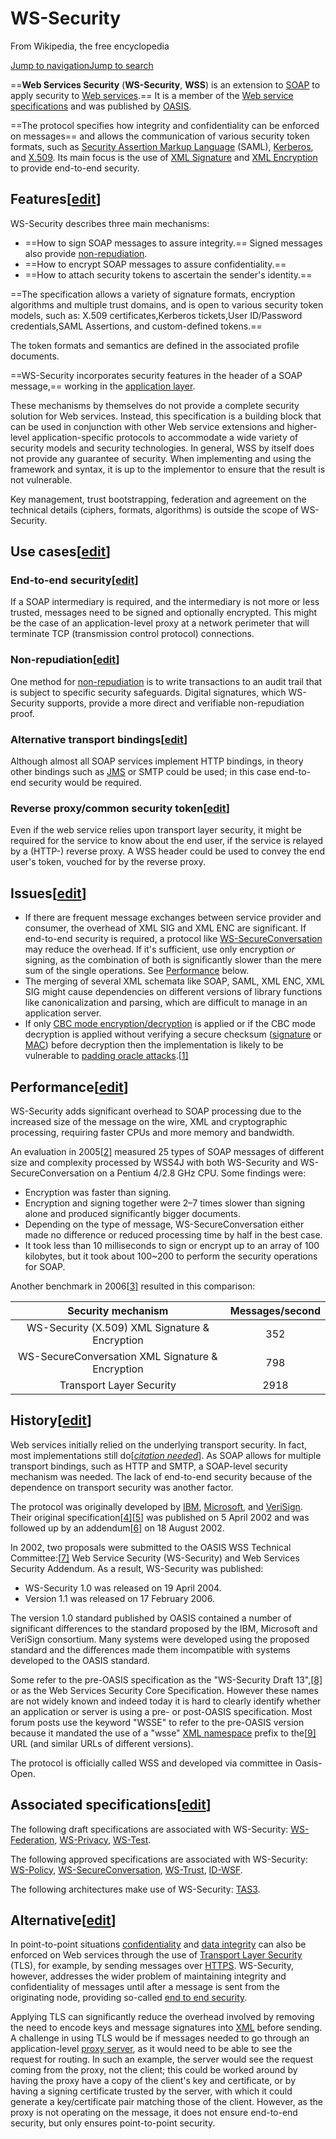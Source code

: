 # WS-Security

From Wikipedia, the free encyclopedia

[Jump to navigation](https://en.wikipedia.org/wiki/WS-Security#mw-head)[Jump to search](https://en.wikipedia.org/wiki/WS-Security#searchInput)

==**Web Services Security** (**WS-Security**, **WSS**) is an extension to [SOAP](https://en.wikipedia.org/wiki/SOAP_(protocol)) to apply security to [Web services](https://en.wikipedia.org/wiki/Web_service).== It is a member of the [Web service specifications](https://en.wikipedia.org/wiki/List_of_Web_service_specifications) and was published by [OASIS](https://en.wikipedia.org/wiki/OASIS_(organization)).

==The protocol specifies how integrity and confidentiality can be enforced on messages== and allows the communication of various security token formats, such as [Security Assertion Markup Language](https://en.wikipedia.org/wiki/Security_Assertion_Markup_Language) (SAML), [Kerberos](https://en.wikipedia.org/wiki/Kerberos_(protocol)), and [X.509](https://en.wikipedia.org/wiki/X.509). Its main focus is the use of [XML Signature](https://en.wikipedia.org/wiki/XML_Signature) and [XML Encryption](https://en.wikipedia.org/wiki/XML_Encryption) to provide end-to-end security.

## Features[[edit](https://en.wikipedia.org/w/index.php?title=WS-Security&action=edit&section=1)]

WS-Security describes three main mechanisms:

- ==How to sign SOAP messages to assure integrity.== Signed messages also provide [non-repudiation](https://en.wikipedia.org/wiki/Non-repudiation).
- ==How to encrypt SOAP messages to assure confidentiality.==
- ==How to attach security tokens to ascertain the sender's identity.==

==The specification allows a variety of signature formats, encryption algorithms and multiple trust domains, and is open to various security token models, such as: X.509 certificates,Kerberos tickets,User ID/Password credentials,SAML Assertions, and custom-defined tokens.==

The token formats and semantics are defined in the associated profile documents.

==WS-Security incorporates security features in the header of a SOAP message,== working in the [application layer](https://en.wikipedia.org/wiki/Application_layer).

These mechanisms by themselves do not provide a complete security solution for Web services. Instead, this specification is a building block that can be used in conjunction with other Web service extensions and higher-level application-specific protocols to accommodate a wide variety of security models and security technologies. In general, WSS by itself does not provide any guarantee of security. When implementing and using the framework and syntax, it is up to the implementor to ensure that the result is not vulnerable.

Key management, trust bootstrapping, federation and agreement on the technical details (ciphers, formats, algorithms) is outside the scope of WS-Security.

## Use cases[[edit](https://en.wikipedia.org/w/index.php?title=WS-Security&action=edit&section=2)]

### End-to-end security[[edit](https://en.wikipedia.org/w/index.php?title=WS-Security&action=edit&section=3)]

If a SOAP intermediary is required, and the intermediary is not more or less trusted, messages need to be signed and optionally encrypted. This might be the case of an application-level proxy at a network perimeter that will terminate TCP (transmission control protocol) connections.

### Non-repudiation[[edit](https://en.wikipedia.org/w/index.php?title=WS-Security&action=edit&section=4)]

One method for [non-repudiation](https://en.wikipedia.org/wiki/Non-repudiation) is to write transactions to an audit trail that is subject to specific security safeguards. Digital signatures, which WS-Security supports, provide a more direct and verifiable non-repudiation proof.

### Alternative transport bindings[[edit](https://en.wikipedia.org/w/index.php?title=WS-Security&action=edit&section=5)]

Although almost all SOAP services implement HTTP bindings, in theory other bindings such as [JMS](https://en.wikipedia.org/wiki/Java_Message_Service) or SMTP could be used; in this case end-to-end security would be required.

### Reverse proxy/common security token[[edit](https://en.wikipedia.org/w/index.php?title=WS-Security&action=edit&section=6)]

Even if the web service relies upon transport layer security, it might be required for the service to know about the end user, if the service is relayed by a (HTTP-) reverse proxy. A WSS header could be used to convey the end user's token, vouched for by the reverse proxy.

## Issues[[edit](https://en.wikipedia.org/w/index.php?title=WS-Security&action=edit&section=7)]

- If there are frequent message exchanges between service provider and consumer, the overhead of XML SIG and XML ENC are significant. If end-to-end security is required, a protocol like [WS-SecureConversation](https://en.wikipedia.org/wiki/WS-SecureConversation) may reduce the overhead. If it's sufficient, use only encryption *or* signing, as the combination of both is significantly slower than the mere sum of the single operations. See [Performance](https://en.wikipedia.org/wiki/WS-Security#Performance) below.
- The merging of several XML schemata like SOAP, SAML, XML ENC, XML SIG might cause dependencies on different versions of library functions like canonicalization and parsing, which are difficult to manage in an application server.
- If only [CBC mode encryption/decryption](https://en.wikipedia.org/wiki/Padding_(cryptography)) is applied or if the CBC mode decryption is applied without verifying a secure checksum ([signature](https://en.wikipedia.org/wiki/Digital_Signature) or [MAC](https://en.wikipedia.org/wiki/Message_authentication_code)) before decryption then the implementation is likely to be vulnerable to [padding oracle attacks](https://en.wikipedia.org/wiki/Padding_oracle_attack).[[1\]](https://en.wikipedia.org/wiki/WS-Security#cite_note-1)

## Performance[[edit](https://en.wikipedia.org/w/index.php?title=WS-Security&action=edit&section=8)]

WS-Security adds significant overhead to SOAP processing due to the increased size of the message on the wire, XML and cryptographic processing, requiring faster CPUs and more memory and bandwidth.

An evaluation in 2005[[2\]](https://en.wikipedia.org/wiki/WS-Security#cite_note-Lui-2) measured 25 types of SOAP messages of different size and complexity processed by WSS4J with both WS-Security and WS-SecureConversation on a Pentium 4/2.8 GHz CPU. Some findings were:

- Encryption was faster than signing.
- Encryption and signing together were 2–7 times slower than signing alone and produced significantly bigger documents.
- Depending on the type of message, WS-SecureConversation either made no difference or reduced processing time by half in the best case.
- It took less than 10 milliseconds to sign or encrypt up to an array of 100 kilobytes, but it took about 100~200 to perform the security operations for SOAP.

Another benchmark in 2006[[3\]](https://en.wikipedia.org/wiki/WS-Security#cite_note-3) resulted in this comparison:

|                Security mechanism                | Messages/second |
| :----------------------------------------------: | :-------------: |
|  WS-Security (X.509) XML Signature & Encryption  |       352       |
| WS-SecureConversation XML Signature & Encryption |       798       |
|             Transport Layer Security             |      2918       |

## History[[edit](https://en.wikipedia.org/w/index.php?title=WS-Security&action=edit&section=9)]

Web services initially relied on the underlying transport security. In fact, most implementations still do[*[citation needed](https://en.wikipedia.org/wiki/Wikipedia:Citation_needed)*]. As SOAP allows for multiple transport bindings, such as HTTP and SMTP, a SOAP-level security mechanism was needed. The lack of end-to-end security because of the dependence on transport security was another factor.

The protocol was originally developed by [IBM](https://en.wikipedia.org/wiki/IBM), [Microsoft](https://en.wikipedia.org/wiki/Microsoft), and [VeriSign](https://en.wikipedia.org/wiki/VeriSign). Their original specification[[4\]](https://en.wikipedia.org/wiki/WS-Security#cite_note-Atkinson-4)[[5\]](https://en.wikipedia.org/wiki/WS-Security#cite_note-Atkinson-alt-5) was published on 5 April 2002 and was followed up by an addendum[[6\]](https://en.wikipedia.org/wiki/WS-Security#cite_note-Della-Libera-6) on 18 August 2002.

In 2002, two proposals were submitted to the OASIS WSS Technical Committee:[[7\]](https://en.wikipedia.org/wiki/WS-Security#cite_note-wss-tc-7) Web Service Security (WS-Security) and Web Services Security Addendum. As a result, WS-Security was published:

- WS-Security 1.0 was released on 19 April 2004.
- Version 1.1 was released on 17 February 2006.

The version 1.0 standard published by OASIS contained a number of significant differences to the standard proposed by the IBM, Microsoft and VeriSign consortium. Many systems were developed using the proposed standard and the differences made them incompatible with systems developed to the OASIS standard.

Some refer to the pre-OASIS specification as the "WS-Security Draft 13",[[8\]](https://en.wikipedia.org/wiki/WS-Security#cite_note-draft13-8) or as the Web Services Security Core Specification. However these names are not widely known and indeed today it is hard to clearly identify whether an application or server is using a pre- or post-OASIS specification. Most forum posts use the keyword "WSSE" to refer to the pre-OASIS version because it mandated the use of a "wsse" [XML namespace](https://en.wikipedia.org/wiki/XML_namespace) prefix to the[[9\]](https://en.wikipedia.org/wiki/WS-Security#cite_note-9) URL (and similar URLs of different versions).

The protocol is officially called WSS and developed via committee in Oasis-Open.

## Associated specifications[[edit](https://en.wikipedia.org/w/index.php?title=WS-Security&action=edit&section=10)]

The following draft specifications are associated with WS-Security: [WS-Federation](https://en.wikipedia.org/wiki/WS-Federation), [WS-Privacy](https://en.wikipedia.org/w/index.php?title=WS-Privacy&action=edit&redlink=1), [WS-Test](https://en.wikipedia.org/w/index.php?title=WS-Test&action=edit&redlink=1).

The following approved specifications are associated with WS-Security: [WS-Policy](https://en.wikipedia.org/wiki/WS-Policy), [WS-SecureConversation](https://en.wikipedia.org/wiki/WS-SecureConversation), [WS-Trust](https://en.wikipedia.org/wiki/WS-Trust), [ID-WSF](https://en.wikipedia.org/wiki/ID-WSF).

The following architectures make use of WS-Security: [TAS3](https://en.wikipedia.org/w/index.php?title=TAS3&action=edit&redlink=1).

## Alternative[[edit](https://en.wikipedia.org/w/index.php?title=WS-Security&action=edit&section=11)]

In point-to-point situations [confidentiality](https://en.wikipedia.org/wiki/Confidentiality) and [data integrity](https://en.wikipedia.org/wiki/Data_integrity) can also be enforced on Web services through the use of [Transport Layer Security](https://en.wikipedia.org/wiki/Transport_Layer_Security) (TLS), for example, by sending messages over [HTTPS](https://en.wikipedia.org/wiki/Https). WS-Security, however, addresses the wider problem of maintaining integrity and confidentiality of messages until after a message is sent from the originating node, providing so-called [end to end security](https://en.wikipedia.org/wiki/End-to-end_principle).

Applying TLS can significantly reduce the overhead involved by removing the need to encode keys and message signatures into [XML](https://en.wikipedia.org/wiki/XML) before sending. A challenge in using TLS would be if messages needed to go through an application-level [proxy server](https://en.wikipedia.org/wiki/Proxy_server), as it would need to be able to see the request for routing. In such an example, the server would see the request coming from the proxy, not the client; this could be worked around by having the proxy have a copy of the client's key and certificate, or by having a signing certificate trusted by the server, with which it could generate a key/certificate pair matching those of the client. However, as the proxy is not operating on the message, it does not ensure end-to-end security, but only ensures point-to-point security.